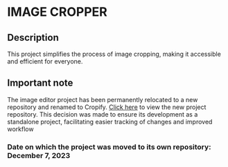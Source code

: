 # IMAGE CROPPER

## Description

This project simplifies the process of image cropping, making it accessible and efficient for everyone.

## Important note

The image editor project has been permanently relocated to a new repository and renamed to Cropify. [Click here](https://github.com/omooladev/Cropify) to view the new project repository. This decision was made to ensure its development as a standalone project, facilitating easier tracking of changes and improved workflow

### Date on which the project was moved to its own repository: December 7, 2023

